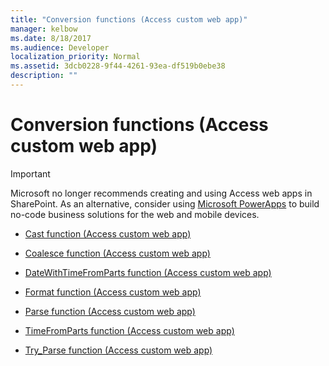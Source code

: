 ```yaml
---
title: "Conversion functions (Access custom web app)" 
manager: kelbow
ms.date: 8/18/2017
ms.audience: Developer
localization_priority: Normal
ms.assetid: 3dcb0228-9f44-4261-93ea-df519b0ebe38
description: ""
---
```


# Conversion functions (Access custom web app)

> [!IMPORTANT]
> Microsoft no longer recommends creating and using Access web apps in SharePoint. As an alternative, consider using [Microsoft PowerApps](https://powerapps.microsoft.com/en-us/) to build no-code business solutions for the web and mobile devices. 

- [Cast function (Access custom web app)](cast-function-access-custom-web-app.md)
    
- [Coalesce function (Access custom web app)](coalesce-function-access-custom-web-app.md)
    
- [DateWithTimeFromParts function (Access custom web app)](datewithtimefromparts-function-access-custom-web-app.md)
    
- [Format function (Access custom web app)](format-function-access-custom-web-app.md)
    
- [Parse function (Access custom web app)](parse-function-access-custom-web-app.md)
    
- [TimeFromParts function (Access custom web app)](timefromparts-functionaccess-custom-web-app.md)
    
- [Try_Parse function (Access custom web app)](try_parse-function-access-custom-web-app.md)
    

